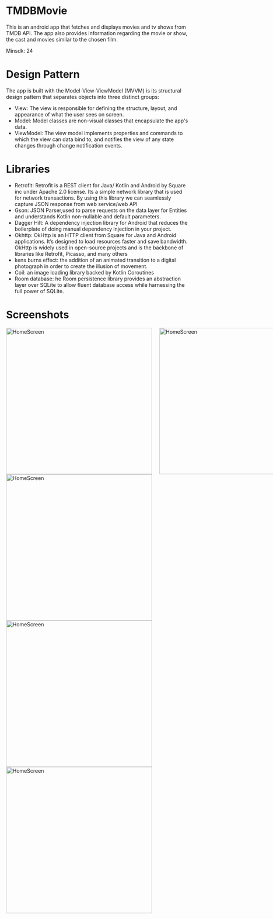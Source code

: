 # TMDBMovie
This is an android app that fetches and displays movies and tv shows from TMDB API. The app also provides information regarding the movie or show, the cast and movies similar to the chosen film.

Minsdk: 24

# Design Pattern
The app is built with the Model-View-ViewModel (MVVM) is its structural design pattern that separates objects into three distinct groups:
- View: The view is responsible for defining the structure, layout, and appearance of what the user sees on screen.
- Model: Model classes are non-visual classes that encapsulate the app's data.
- ViewModel: The view model implements properties and commands to which the view can data bind to, and notifies the view of any state changes through change notification events.

# Libraries
- Retrofit: Retrofit is a REST client for Java/ Kotlin and Android by Square inc under Apache 2.0 license. Its a simple network library that is used for network transactions. By using this library we can seamlessly capture JSON response from web service/web API
- Gson: JSON Parser,used to parse requests on the data layer for Entities and understands Kotlin non-nullable and default parameters.
- Dagger Hilt:  A dependency injection library for Android that reduces the boilerplate of doing manual dependency injection in your project.
- Okhttp: OkHttp is an HTTP client from Square for Java and Android applications. It’s designed to load resources faster and save bandwidth. OkHttp is widely used in open-source projects and is the backbone of libraries like Retrofit, Picasso, and many others
- kens burns effect: the addition of an animated transition to a digital photograph in order to create the illusion of movement.
- Coil: an image loading library backed by Kotlin Coroutines
- Room database: he Room persistence library provides an abstraction layer over SQLite to allow fluent database access while harnessing the full power of SQLite.

# Screenshots
<div style="display:flex; justify-content:space-between;">
 <img src="https://github.com/Mashnjogu/TMDBMovie/assets/45306598/68d85a57-a040-47fb-bb92-eb7ac25c9713" alt="HomeScreen" style="width:400px; margin-right:20px;">
 <img src="https://github.com/Mashnjogu/TMDBMovie/assets/45306598/b5c89650-2e05-44ff-94f2-6c771a71188c" alt="HomeScreen" width="400px">
</div>

<div>
 <img src="https://github.com/Mashnjogu/TMDBMovie/assets/45306598/418dc377-b2a7-44c9-9d24-53dcb2db80de" alt="HomeScreen" width="400px">
 <img src="https://github.com/Mashnjogu/TMDBMovie/assets/45306598/b5c89650-2e05-44ff-94f2-6c771a71188c" alt="HomeScreen" width="400px">
</div>

<div>
 <img src="https://github.com/Mashnjogu/TMDBMovie/assets/45306598/fcbb163d-afd9-4cb4-a6ba-5ea0fe04e7bd" alt="HomeScreen" width="400px">
</div>






